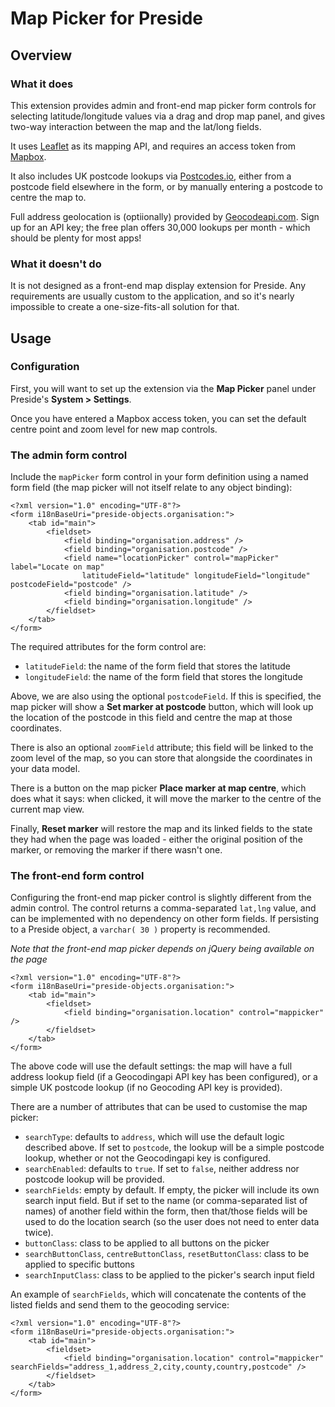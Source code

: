 # Map Picker for Preside

## Overview

### What it does

This extension provides admin and front-end map picker form controls for selecting latitude/longitude values via a drag and drop map panel, and gives two-way interaction between the map and the lat/long fields.

It uses [Leaflet](https://leafletjs.com/) as its mapping API, and requires an access token from [Mapbox](https://www.mapbox.com/).

It also includes UK postcode lookups via [Postcodes.io](https://postcodes.io/), either from a postcode field elsewhere in the form, or by manually entering a postcode to centre the map to.

Full address geolocation is (optiionally) provided by [Geocodeapi.com](https://geocodeapi.com/). Sign up for an API key; the free plan offers 30,000 lookups per month - which should be plenty for most apps!

### What it doesn't do

It is not designed as a front-end map display extension for Preside. Any requirements are usually custom to the application, and so it's nearly impossible to create a one-size-fits-all solution for that.

## Usage

### Configuration

First, you will want to set up the extension via the **Map Picker** panel under Preside's **System > Settings**.

Once you have entered a Mapbox access token, you can set the default centre point and zoom level for new map controls.

### The admin form control

Include the `mapPicker` form control in your form definition using a named form field (the map picker will not itself relate to any object binding):

```
<?xml version="1.0" encoding="UTF-8"?>
<form i18nBaseUri="preside-objects.organisation:">
	<tab id="main">
		<fieldset>
			<field binding="organisation.address" />
			<field binding="organisation.postcode" />
			<field name="locationPicker" control="mapPicker" label="Locate on map"
				latitudeField="latitude" longitudeField="longitude" postcodeField="postcode" />
			<field binding="organisation.latitude" />
			<field binding="organisation.longitude" />
		</fieldset>
	</tab>
</form>
```

The required attributes for the form control are:

- `latitudeField`: the name of the form field that stores the latitude
- `longitudeField`: the name of the form field that stores the longitude

Above, we are also using the optional `postcodeField`. If this is specified, the map picker will show a **Set marker at postcode** button, which will look up the location of the postcode in this field and centre the map at those coordinates.

There is also an optional `zoomField` attribute; this field will be linked to the zoom level of the map, so you can store that alongside the coordinates in your data model.

There is a button on the map picker **Place marker at map centre**, which does what it says: when clicked, it will move the marker to the centre of the current map view.

Finally, **Reset marker** will restore the map and its linked fields to the state they had when the page was loaded - either the original position of the marker, or removing the marker if there wasn't one.

### The front-end form control

Configuring the front-end map picker control is slightly different from the admin control. The control returns a comma-separated `lat,lng` value, and can be implemented with no dependency on other form fields. If persisting to a Preside object, a `varchar( 30 )` property is recommended.

*Note that the front-end map picker depends on jQuery being available on the page*

```
<?xml version="1.0" encoding="UTF-8"?>
<form i18nBaseUri="preside-objects.organisation:">
	<tab id="main">
		<fieldset>
			<field binding="organisation.location" control="mappicker" />
		</fieldset>
	</tab>
</form>
```

The above code will use the default settings: the map will have a full address lookup field (if a Geocodingapi API key has been configured), or a simple UK postcode lookup (if no Geocoding API key is provided).

There are a number of attributes that can be used to customise the map picker:

- `searchType`: defaults to `address`, which will use the default logic described above. If set to `postcode`, the lookup will be a simple postcode lookup, whether or not the Geocodingapi key is configured.
- `searchEnabled`: defaults to `true`. If set to `false`, neither address nor postcode lookup will be provided.
- `searchFields`: empty by default. If empty, the picker will include its own search input field. But if set to the name (or comma-separated list of names) of another field within the form, then that/those fields will be used to do the location search (so the user does not need to enter data twice).
- `buttonClass`: class to be applied to all buttons on the picker
- `searchButtonClass`, `centreButtonClass`, `resetButtonClass`: class to be applied to specific buttons
- `searchInputClass`: class to be applied to the picker's search input field

An example of `searchFields`, which will concatenate the contents of the listed fields and send them to the geocoding service:

```
<?xml version="1.0" encoding="UTF-8"?>
<form i18nBaseUri="preside-objects.organisation:">
	<tab id="main">
		<fieldset>
			<field binding="organisation.location" control="mappicker" searchFields="address_1,address_2,city,county,country,postcode" />
		</fieldset>
	</tab>
</form>
```